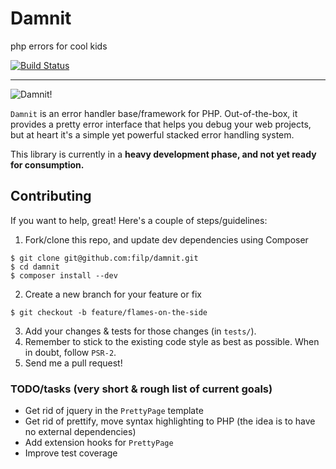 # Damnit
php errors for cool kids

[![Build Status](https://travis-ci.org/filp/damnit.png?branch=master)](https://travis-ci.org/filp/damnit)

-----

![Damnit!](http://i.imgur.com/dsfWPvz.png)

`Damnit` is an error handler base/framework for PHP. Out-of-the-box, it provides a pretty
error interface that helps you debug your web projects, but at heart it's a simple yet
powerful stacked error handling system.

This library is currently in a **heavy development phase, and not yet ready for consumption.**

## Contributing

If you want to help, great! Here's a couple of steps/guidelines:

1. Fork/clone this repo, and update dev dependencies using Composer

```shell
$ git clone git@github.com:filp/damnit.git
$ cd damnit
$ composer install --dev
```

2. Create a new branch for your feature or fix

```shell
$ git checkout -b feature/flames-on-the-side
```

3. Add your changes & tests for those changes (in `tests/`).
4. Remember to stick to the existing code style as best as possible. When in doubt, follow `PSR-2`.
5. Send me a pull request!

### TODO/tasks (very short & rough list of current goals)
- Get rid of jquery in the `PrettyPage` template
- Get rid of prettify, move syntax highlighting to PHP (the idea is to have no external dependencies)
- Add extension hooks for `PrettyPage`
- Improve test coverage
